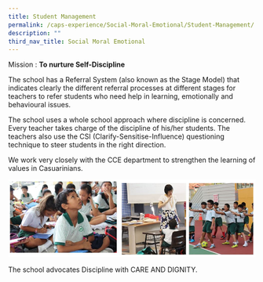 ```yaml
---
title: Student Management
permalink: /caps-experience/Social-Moral-Emotional/Student-Management/
description: ""
third_nav_title: Social Moral Emotional
---
```

Mission : **To nurture Self-Discipline**

  

  

The school has a Referral System (also known as the Stage Model) that indicates clearly the different referral processes at different stages for teachers to refer students who need help in learning, emotionally and behavioural issues.

  

The school uses a whole school approach where discipline is concerned. Every teacher takes charge of the discipline of his/her students. The teachers also use the CSI (Clarify-Sensitise-Influence) questioning technique to steer students in the right direction.

  

We work very closely with the CCE department to strengthen the learning of values in Casuarinians.

![](/images/Capture.jpeg)

The school advocates Discipline with CARE AND DIGNITY.
